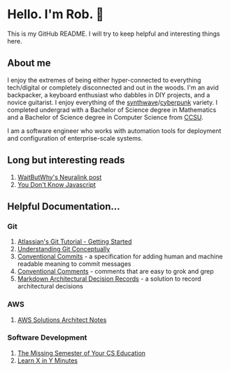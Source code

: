# Hello. I'm Rob. :wave:

This is my GitHub README. I will try to keep helpful and interesting things here.

## About me

I enjoy the extremes of being either hyper-connected to everything tech/digital or completely disconnected and out in the woods. I'm an avid backpacker, a keyboard enthusiast who dabbles in DIY projects, and a novice guitarist. I enjoy everything of the [synthwave](https://medium.com/@cywjoel/outrun-the-aesthetic-deconstructed-dbd3cd8679b7)/[cyberpunk](https://www.polygon.com/features/2018/8/30/17796680/cyberpunk-2077-history-blade-runner-neuromancer) variety. I completed undergrad with a Bachelor of Science degree in Mathematics and a Bachelor of Science degree in Computer Science from [CCSU](https://www.ccsu.edu/).

I am a software engineer who works with automation tools for deployment and configuration of enterprise-scale systems.

## Long but interesting reads

1. [WaitButWhy's Neuralink post](https://waitbutwhy.com/2017/04/neuralink.html)
2. [You Don't Know Javascript](https://github.com/getify/You-Dont-Know-JS/blob/1st-ed/README.md)

## Helpful Documentation...

### Git

1. [Atlassian's Git Tutorial - Getting Started](https://www.atlassian.com/git/tutorials/setting-up-a-repository)
2. [Understanding Git Conceptually](https://www.sbf5.com/~cduan/technical/git/)
3. [Conventional Commits](https://www.conventionalcommits.org/) - a specification for adding human and machine readable meaning to commit messages
4. [Conventional Comments](https://conventionalcomments.org/) - comments that are easy to grok and grep
5. [Markdown Architectural Decision Records](https://github.com/adr/madr) -  a solution to record architectural decisions

### AWS

1. [AWS Solutions Architect Notes](https://github.com/SkullTech/aws-solutions-architect-associate-notes)

### Software Development

1. [The Missing Semester of Your CS Education](https://missing.csail.mit.edu/)
2. [Learn X in Y Minutes](https://learnxinyminutes.com/)
